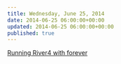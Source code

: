 ```yaml
---
title: Wednesday, June 25, 2014
date: 2014-06-25 06:00:00+00:00
updated: 2014-06-25 06:00:00+00:00
published: true
---
```


[Running River4 with forever](/running-river4-with-forever/)

